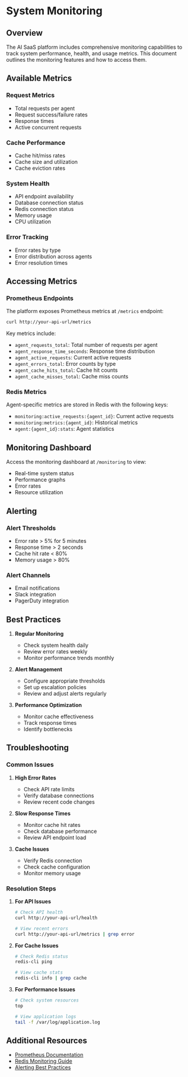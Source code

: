 # System Monitoring

## Overview

The AI SaaS platform includes comprehensive monitoring capabilities to track system performance, health, and usage metrics. This document outlines the monitoring features and how to access them.

## Available Metrics

### Request Metrics
- Total requests per agent
- Request success/failure rates
- Response times
- Active concurrent requests

### Cache Performance
- Cache hit/miss rates
- Cache size and utilization
- Cache eviction rates

### System Health
- API endpoint availability
- Database connection status
- Redis connection status
- Memory usage
- CPU utilization

### Error Tracking
- Error rates by type
- Error distribution across agents
- Error resolution times

## Accessing Metrics

### Prometheus Endpoints

The platform exposes Prometheus metrics at `/metrics` endpoint:

```bash
curl http://your-api-url/metrics
```

Key metrics include:
- `agent_requests_total`: Total number of requests per agent
- `agent_response_time_seconds`: Response time distribution
- `agent_active_requests`: Current active requests
- `agent_errors_total`: Error counts by type
- `agent_cache_hits_total`: Cache hit counts
- `agent_cache_misses_total`: Cache miss counts

### Redis Metrics

Agent-specific metrics are stored in Redis with the following keys:
- `monitoring:active_requests:{agent_id}`: Current active requests
- `monitoring:metrics:{agent_id}`: Historical metrics
- `agent:{agent_id}:stats`: Agent statistics

## Monitoring Dashboard

Access the monitoring dashboard at `/monitoring` to view:
- Real-time system status
- Performance graphs
- Error rates
- Resource utilization

## Alerting

### Alert Thresholds
- Error rate > 5% for 5 minutes
- Response time > 2 seconds
- Cache hit rate < 80%
- Memory usage > 80%

### Alert Channels
- Email notifications
- Slack integration
- PagerDuty integration

## Best Practices

1. **Regular Monitoring**
   - Check system health daily
   - Review error rates weekly
   - Monitor performance trends monthly

2. **Alert Management**
   - Configure appropriate thresholds
   - Set up escalation policies
   - Review and adjust alerts regularly

3. **Performance Optimization**
   - Monitor cache effectiveness
   - Track response times
   - Identify bottlenecks

## Troubleshooting

### Common Issues

1. **High Error Rates**
   - Check API rate limits
   - Verify database connections
   - Review recent code changes

2. **Slow Response Times**
   - Monitor cache hit rates
   - Check database performance
   - Review API endpoint load

3. **Cache Issues**
   - Verify Redis connection
   - Check cache configuration
   - Monitor memory usage

### Resolution Steps

1. **For API Issues**
   ```bash
   # Check API health
   curl http://your-api-url/health
   
   # View recent errors
   curl http://your-api-url/metrics | grep error
   ```

2. **For Cache Issues**
   ```bash
   # Check Redis status
   redis-cli ping
   
   # View cache stats
   redis-cli info | grep cache
   ```

3. **For Performance Issues**
   ```bash
   # Check system resources
   top
   
   # View application logs
   tail -f /var/log/application.log
   ```

## Additional Resources

- [Prometheus Documentation](https://prometheus.io/docs/)
- [Redis Monitoring Guide](https://redis.io/topics/monitoring)
- [Alerting Best Practices](https://prometheus.io/docs/practices/alerting/) 